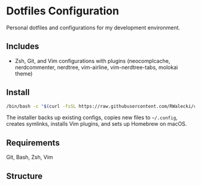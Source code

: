 # Dotfiles Configuration

Personal dotfiles and configurations for my development environment.

## Includes
- Zsh, Git, and Vim configurations with plugins (neocomplcache, nerdcommenter, nerdtree, vim-airline, vim-nerdtree-tabs, molokai theme)

## Install
```bash
/bin/bash -c "$(curl -fsSL https://raw.githubusercontent.com/RWalecki/config/refs/heads/master/install.sh)"
```

The installer backs up existing configs, copies new files to `~/.config`, creates symlinks, installs Vim plugins, and sets up Homebrew on macOS.

## Requirements
Git, Bash, Zsh, Vim

## Structure
